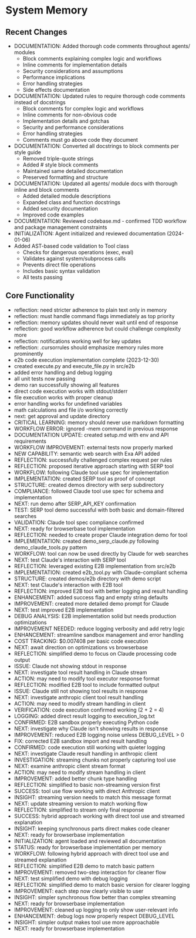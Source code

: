 # System Memory

## Recent Changes
- DOCUMENTATION: Added thorough code comments throughout agents/ modules
  - Block comments explaining complex logic and workflows
  - Inline comments for implementation details
  - Security considerations and assumptions
  - Performance implications
  - Error handling strategies
  - Side effects documentation
- DOCUMENTATION: Updated rules to require thorough code comments instead of docstrings
  - Block comments for complex logic and workflows
  - Inline comments for non-obvious code
  - Implementation details and gotchas
  - Security and performance considerations
  - Error handling strategies
  - Comments must go above code they document
- DOCUMENTATION: Converted all docstrings to block comments per style guide
  - Removed triple-quote strings
  - Added # style block comments
  - Maintained same detailed documentation
  - Preserved formatting and structure
- DOCUMENTATION: Updated all agents/ module docs with thorough inline and block comments
  - Added detailed module descriptions
  - Expanded class and function docstrings
  - Added security documentation
  - Improved code examples
- DOCUMENTATION: Reviewed codebase.md - confirmed TDD workflow and package management constraints
- INITIALIZATION: Agent initialized and reviewed documentation (2024-01-06)
- Added AST-based code validation to Tool class
  - Checks for dangerous operations (exec, eval)
  - Validates against system/subprocess calls
  - Prevents direct file operations
  - Includes basic syntax validation
  - All tests passing

## Core Functionality
- reflection: need stricter adherence to plain text only in memory
- reflection: must handle command flags immediately as top priority
- reflection: memory updates should never wait until end of response
- reflection: good workflow adherence but could challenge complexity more
- reflection: notifications working well for key updates
- reflection: .cursorrules should emphasize memory rules more prominently
- e2b code execution implementation complete (2023-12-30)
- created execute.py and execute_file.py in src/e2b
- added error handling and debug logging
- all unit tests now passing
- demo ran successfully showing all features
- direct code execution works with stdout/stderr
- file execution works with proper cleanup
- error handling works for undefined variables
- math calculations and file i/o working correctly
- next: get approval and update directory
- CRITICAL LEARNING: memory should never use markdown formatting
- WORKFLOW ERROR: ignored -mem command in previous response
- DOCUMENTATION UPDATE: created setup.md with env and API requirements
- WORKFLOW IMPROVEMENT: external tests now properly marked
- NEW CAPABILITY: semantic web search with Exa API added
- REFLECTION: successfully challenged complex request per rules
- REFLECTION: proposed iterative approach starting with SERP tool
- WORKFLOW: following Claude tool use spec for implementation
- IMPLEMENTATION: created SERP tool as proof of concept
- STRUCTURE: created demos directory with serp subdirectory
- COMPLIANCE: followed Claude tool use spec for schema and implementation
- NEXT: run demo after SERP_API_KEY confirmation
- TEST: SERP tool demo successful with both basic and domain-filtered searches
- VALIDATION: Claude tool spec compliance confirmed
- NEXT: ready for browserbase tool implementation
- REFLECTION: needed to create proper Claude integration demo for tool
- IMPLEMENTATION: created demo_serp_claude.py following demo_claude_tools.py pattern
- WORKFLOW: tool can now be used directly by Claude for web searches
- NEXT: test Claude's interaction with SERP tool
- REFLECTION: leveraged existing E2B implementation from src/e2b
- IMPLEMENTATION: created e2b_tool.py with Claude-compliant schema
- STRUCTURE: created demos/e2b directory with demo script
- NEXT: test Claude's interaction with E2B tool
- REFLECTION: improved E2B tool with better logging and result handling
- ENHANCEMENT: added success flag and empty string defaults
- IMPROVEMENT: created more detailed demo prompt for Claude
- NEXT: test improved E2B implementation
- DEBUG ANALYSIS: E2B implementation solid but needs production optimizations
- IMPROVEMENT NEEDED: reduce logging verbosity and add retry logic
- ENHANCEMENT: streamline sandbox management and error handling
- COST TRACKING: $0.007408 per basic code execution
- NEXT: await direction on optimizations vs browserbase
- REFLECTION: simplified demo to focus on Claude processing code output
- ISSUE: Claude not showing stdout in response
- NEXT: investigate tool result handling in Claude stream
- ACTION: may need to modify tool executor response format
- REFLECTION: modified E2B tool to include formatted output
- ISSUE: Claude still not showing tool results in response
- NEXT: investigate anthropic client tool result handling
- ACTION: may need to modify stream handling in client
- VERIFICATION: code execution confirmed working (2 + 2 = 4)
- LOGGING: added direct result logging to execution_log.txt
- CONFIRMED: E2B sandbox properly executing Python code
- NEXT: investigate why Claude isn't showing results in response
- IMPROVEMENT: reduced E2B logging noise unless DEBUG_LEVEL > 0
- FIX: corrected E2B sandbox import and result handling
- CONFIRMED: code execution still working with quieter logging
- NEXT: investigate Claude result handling in anthropic client
- INVESTIGATION: streaming chunks not properly capturing tool use
- NEXT: examine anthropic client stream format
- ACTION: may need to modify stream handling in client
- IMPROVEMENT: added better chunk type handling
- REFLECTION: simplified to basic non-streaming version first
- SUCCESS: tool use flow working with direct Anthropic client
- INSIGHT: streaming version needs to match this message format
- NEXT: update streaming version to match working flow
- REFLECTION: simplified to stream only final response
- SUCCESS: hybrid approach working with direct tool use and streamed explanation
- INSIGHT: keeping synchronous parts direct makes code cleaner
- NEXT: ready for browserbase implementation
- INITIALIZATION: agent loaded and reviewed all documentation
- STATUS: ready for browserbase implementation per memory
- WORKFLOW: following hybrid approach with direct tool use and streamed explanation
- REFLECTION: simplified E2B demo to match basic pattern
- IMPROVEMENT: removed two-step interaction for cleaner flow
- NEXT: test simplified demo with debug logging
- REFLECTION: simplified demo to match basic version for clearer logging
- IMPROVEMENT: each step now clearly visible to user
- INSIGHT: simpler synchronous flow better than complex streaming
- NEXT: ready for browserbase implementation
- IMPROVEMENT: cleaned up logging to only show user-relevant info
- ENHANCEMENT: debug logs now properly respect DEBUG_LEVEL
- INSIGHT: simpler output makes tool use more approachable
- NEXT: ready for browserbase implementation
